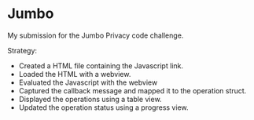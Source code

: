 # Jumbo

My submission for the Jumbo Privacy code challenge.

Strategy: 

- Created a HTML file containing the Javascript link.
- Loaded the HTML with a webview.
- Evaluated the Javascript with the webview
- Captured the callback message and mapped it to the operation struct.
- Displayed the operations using a table view.
- Updated the operation status using a progress view.
